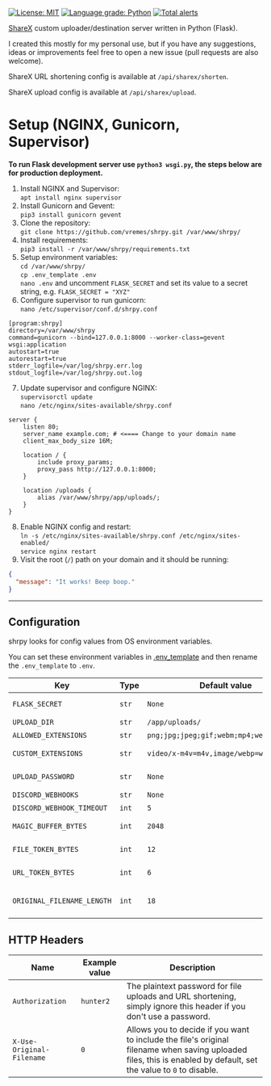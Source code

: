 [![License: MIT](https://img.shields.io/badge/License-MIT-blue.svg)](https://opensource.org/licenses/MIT)
[![Language grade: Python](https://img.shields.io/lgtm/grade/python/g/vremes/shrpy.svg?logo=lgtm&logoWidth=18)](https://lgtm.com/projects/g/vremes/shrpy/context:python)
[![Total alerts](https://img.shields.io/lgtm/alerts/g/vremes/shrpy.svg?logo=lgtm&logoWidth=18)](https://lgtm.com/projects/g/vremes/shrpy/alerts/)

[ShareX](https://getsharex.com/) custom uploader/destination server written in Python (Flask).

I created this mostly for my personal use, but if you have any suggestions, ideas or improvements feel free to open a new issue (pull requests are also welcome).

ShareX URL shortening config is available at `/api/sharex/shorten`.

ShareX upload config is available at `/api/sharex/upload`.

# Setup (NGINX, Gunicorn, Supervisor)

**To run Flask development server use `python3 wsgi.py`, the steps below are for production deployment.**

1. Install NGINX and Supervisor:  
`apt install nginx supervisor`
3. Install Gunicorn and Gevent:  
`pip3 install gunicorn gevent`
4. Clone the repository:  
`git clone https://github.com/vremes/shrpy.git /var/www/shrpy/`
6. Install requirements:  
`pip3 install -r /var/www/shrpy/requirements.txt`
7. Setup environment variables:  
`cd /var/www/shrpy/`  
`cp .env_template .env`  
`nano .env` and uncomment `FLASK_SECRET` and set its value to a secret string, e.g. `FLASK_SECRET = "XYZ"`  
9. Configure supervisor to run gunicorn:  
`nano /etc/supervisor/conf.d/shrpy.conf`
```
[program:shrpy]
directory=/var/www/shrpy
command=gunicorn --bind=127.0.0.1:8000 --worker-class=gevent wsgi:application
autostart=true
autorestart=true
stderr_logfile=/var/log/shrpy.err.log
stdout_logfile=/var/log/shrpy.out.log
```
7. Update supervisor and configure NGINX:  
`supervisorctl update`  
`nano /etc/nginx/sites-available/shrpy.conf`  
```nginx
server {
    listen 80;
    server_name example.com; # <==== Change to your domain name
    client_max_body_size 16M;

    location / {
        include proxy_params;
        proxy_pass http://127.0.0.1:8000;
    }

    location /uploads {
        alias /var/www/shrpy/app/uploads/;
    }
}
 ```
8. Enable NGINX config and restart:  
`ln -s /etc/nginx/sites-available/shrpy.conf /etc/nginx/sites-enabled/`  
`service nginx restart`  
8. Visit the root (`/`) path on your domain and it should be running:
```json
{
  "message": "It works! Beep boop."
}
```
---
## Configuration
shrpy looks for config values from OS environment variables.

You can set these environment variables in [.env_template](https://github.com/vremes/shrpy/blob/master/.env_template) and then rename the `.env_template` to `.env`.

| Key | Type | Default value | Description |
| ------ | ------ | ------ | ------ |
| `FLASK_SECRET` | `str` |  `None` | Secret key for Flask application, see https://flask.palletsprojects.com/en/2.0.x/config/#SECRET_KEY |
| `UPLOAD_DIR` | `str` | `/app/uploads/` | Path for uploaded files. |
| `ALLOWED_EXTENSIONS` | `str` | `png;jpg;jpeg;gif;webm;mp4;webp;txt;m4v` | Allowed file extensions separated by semicolon. |
| `CUSTOM_EXTENSIONS` | `str` | `video/x-m4v=m4v,image/webp=webp` | Additional `mimetype=extension` pairs for Python `mimetypes` module |
| `UPLOAD_PASSWORD` | `str` | `None` | The password to protect `/api/upload` and `/api/shorten` endpoints. |
| `DISCORD_WEBHOOKS` | `str` | `None` | Discord webhook URLs separated by semicolon. |
| `DISCORD_WEBHOOK_TIMEOUT` | `int` | `5` | Timeout for Discord webhook requests in seconds. |
| `MAGIC_BUFFER_BYTES` | `int` | `2048` | The amount of bytes `python-magic` will read from uploaded file to determine its extension. |
| `FILE_TOKEN_BYTES` | `int` | `12` | The amount of bytes `secrets.token_urlsafe` will use to generate filenames. |
| `URL_TOKEN_BYTES` | `int` | `6` | The amount of bytes `secrets.token_urlsafe` will use to generate shortened URLs. |
| `ORIGINAL_FILENAME_LENGTH` | `int` | `18` | The amount of characters which will be appended to random filename from original filename when `X-Use-Original-Filename` header value is set to `1`. |

## HTTP Headers

| Name | Example value | Description |
| ------ | ------ | ------ |
`Authorization` | `hunter2` | The plaintext password for file uploads and URL shortening, simply ignore this header if you don't use a password. |
|`X-Use-Original-Filename` | `0` | Allows you to decide if you want to include the file's original filename when saving uploaded files, this is enabled by default, set the value to `0` to disable. |
